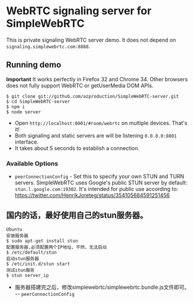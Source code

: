 # WebRTC signaling server for SimpleWebRTC

This is private signaling WebRTC server demo. It does not depend on `signaling.simplewebrtc.com:8888`.

## Running demo

**Important** 
It works perfectly in Firefox 32 and Chrome 34. 
Other browsers does not fully support WebRTC or getUserMedia DOM APIs.

```
$ git clone git://github.com/azproduction/SimpleWebRTC-server.git
$ cd SimpleWebRTC-server
$ npm i
$ node server
```

 - Open `http://localhost:8001/#room/webrtc` on multiple devices. That's it!
 - Both signaling and static servers are will be listening `0.0.0.0:8001` interface.
 - It takes about 5 seconds to establish a connection.

### Available Options

 - `peerConnectionConfig` - Set this to specify your own STUN and TURN servers. SimpleWebRTC uses Google's public STUN server by
 default: `stun.l.google.com:19302`. It's intended for public use according to: https://twitter.com/HenrikJoreteg/status/354105684591251456

## 国内的话，最好使用自己的stun服务器。

```
Ubuntu
安装服务器
$ sudo apt-get install stun
配置服务器,必须配置两个IP地址，不然，无法启动
$ /etc/default/stun
启动stun服务器
$ /etc/init.d/stun start
测试stun服务
$ stun server_ip
```

 - 服务器搭建完之后，修改simplewebrtc/simplewebrtc.bundle.js文件即可。
 -- `peerConnectionConfig` 


